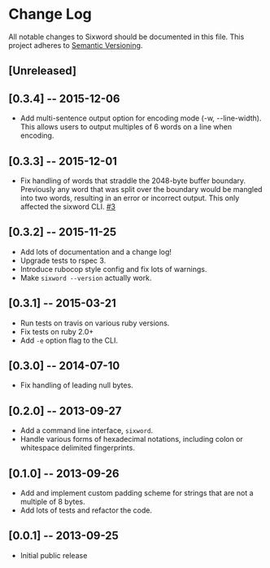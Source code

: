 # Change Log
All notable changes to Sixword should be documented in this file.
This project adheres to [Semantic Versioning](http://semver.org).

## [Unreleased]

## [0.3.4] -- 2015-12-06

- Add multi-sentence output option for encoding mode (-w, --line-width). This
  allows users to output multiples of 6 words on a line when encoding.

## [0.3.3] -- 2015-12-01

- Fix handling of words that straddle the 2048-byte buffer boundary. Previously
  any word that was split over the boundary would be mangled into two words,
  resulting in an error or incorrect output. This only affected the sixword
  CLI. [#3](https://github.com/ab/sixword/issues/3)

## [0.3.2] -- 2015-11-25

- Add lots of documentation and a change log!
- Upgrade tests to rspec 3.
- Introduce rubocop style config and fix lots of warnings.
- Make `sixword --version` actually work.

## [0.3.1] -- 2015-03-21

- Run tests on travis on various ruby versions.
- Fix tests on ruby 2.0+
- Add `-e` option flag to the CLI.

## [0.3.0] -- 2014-07-10

- Fix handling of leading null bytes.

## [0.2.0] -- 2013-09-27

- Add a command line interface, `sixword`.
- Handle various forms of hexadecimal notations, including colon or whitespace
  delimited fingerprints.

## [0.1.0] -- 2013-09-26

- Add and implement custom padding scheme for strings that are not a multiple
  of 8 bytes.
- Add lots of tests and refactor the code.

## [0.0.1] -- 2013-09-25

- Initial public release

<!-- vim: set tw=79 : -->
